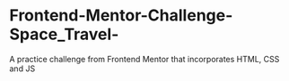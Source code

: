 # Frontend-Mentor-Challenge-Space_Travel-
A practice challenge from Frontend Mentor that incorporates HTML, CSS and JS
